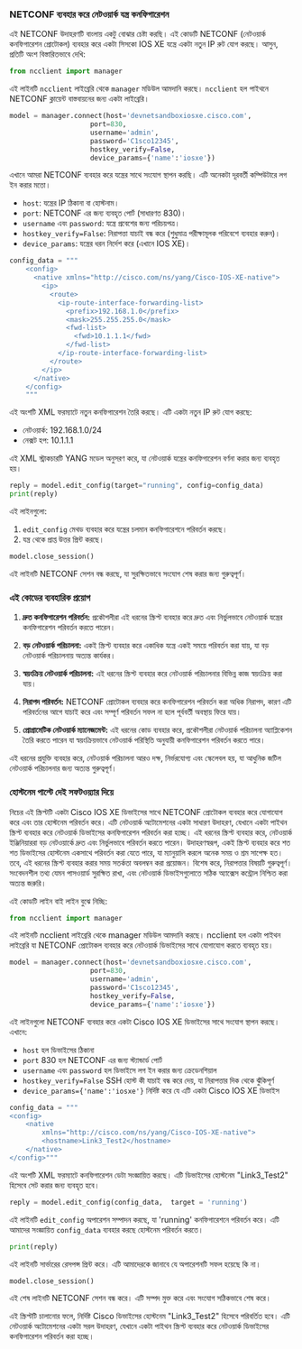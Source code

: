 ### NETCONF ব্যবহার করে নেটওয়ার্ক যন্ত্র কনফিগারেশন

এই NETCONF উদাহরণটি বাংলায় একটু বোঝার চেষ্টা করছি। এই কোডটি NETCONF (নেটওয়ার্ক কনফিগারেশন প্রোটোকল) ব্যবহার করে একটা সিসকো IOS XE যন্ত্রে একটা নতুন IP রুট যোগ করছে। আসুন, প্রতিটি অংশ বিস্তারিতভাবে দেখি:

```python
from ncclient import manager
```
এই লাইনটি `ncclient` লাইব্রেরি থেকে `manager` মডিউল আমদানি করছে। `ncclient` হল পাইথনে NETCONF ক্লায়েন্ট বাস্তবায়নের জন্য একটা লাইব্রেরি।

```python
model = manager.connect(host='devnetsandboxiosxe.cisco.com',
                    port=830,
                    username='admin',
                    password='C1sco12345',
                    hostkey_verify=False,
                    device_params={'name':'iosxe'})
```
এখানে আমরা NETCONF ব্যবহার করে যন্ত্রের সাথে সংযোগ স্থাপন করছি। এটি অনেকটা দূরবর্তী কম্পিউটারে লগ ইন করার মতো।
- `host`: যন্ত্রের IP ঠিকানা বা হোস্টনাম।
- `port`: NETCONF এর জন্য ব্যবহৃত পোর্ট (সাধারণত 830)।
- `username` এবং `password`: যন্ত্রে প্রবেশের জন্য পরিচয়পত্র।
- `hostkey_verify=False`: নিরাপত্তা যাচাই বন্ধ করে (শুধুমাত্র পরীক্ষামূলক পরিবেশে ব্যবহার করুন)।
- `device_params`: যন্ত্রের ধরন নির্দেশ করে (এখানে IOS XE)।

```python
config_data = """
    <config>
      <native xmlns="http://cisco.com/ns/yang/Cisco-IOS-XE-native">
        <ip>
          <route>
            <ip-route-interface-forwarding-list>
              <prefix>192.168.1.0</prefix>
              <mask>255.255.255.0</mask>
              <fwd-list>
                <fwd>10.1.1.1</fwd>
              </fwd-list>
            </ip-route-interface-forwarding-list>
          </route>
        </ip>
      </native>
    </config>
    """
```
এই অংশটি XML ফরম্যাটে নতুন কনফিগারেশন তৈরি করছে। এটি একটা নতুন IP রুট যোগ করছে:
- নেটওয়ার্ক: 192.168.1.0/24
- নেক্সট হপ: 10.1.1.1

এই XML স্ট্রাকচারটি YANG মডেল অনুসরণ করে, যা নেটওয়ার্ক যন্ত্রের কনফিগারেশন বর্ণনা করার জন্য ব্যবহৃত হয়।

```python
reply = model.edit_config(target="running", config=config_data)
print(reply)
```
এই লাইনগুলো:
1. `edit_config` মেথড ব্যবহার করে যন্ত্রের চলমান কনফিগারেশনে পরিবর্তন করছে।
2. যন্ত্র থেকে প্রাপ্ত উত্তর প্রিন্ট করছে।

```python
model.close_session()
```
এই লাইনটি NETCONF সেশন বন্ধ করছে, যা সুরক্ষিতভাবে সংযোগ শেষ করার জন্য গুরুত্বপূর্ণ।

### এই কোডের ব্যবহারিক প্রয়োগ

1. **দ্রুত কনফিগারেশন পরিবর্তন:** প্রকৌশলীরা এই ধরনের স্ক্রিপ্ট ব্যবহার করে দ্রুত এবং নির্ভুলভাবে নেটওয়ার্ক যন্ত্রের কনফিগারেশন পরিবর্তন করতে পারেন।

2. **বড় নেটওয়ার্ক পরিচালনা:** একই স্ক্রিপ্ট ব্যবহার করে একাধিক যন্ত্রে একই সময়ে পরিবর্তন করা যায়, যা বড় নেটওয়ার্ক পরিচালনায় অত্যন্ত কার্যকর।

3. **স্বয়ংক্রিয় নেটওয়ার্ক পরিচালনা:** এই ধরনের স্ক্রিপ্ট ব্যবহার করে নেটওয়ার্ক পরিচালনার বিভিন্ন কাজ স্বয়ংক্রিয় করা যায়।

4. **নিরাপদ পরিবর্তন:** NETCONF প্রোটোকল ব্যবহার করে কনফিগারেশন পরিবর্তন করা অধিক নিরাপদ, কারণ এটি পরিবর্তনের আগে যাচাই করে এবং সম্পূর্ণ পরিবর্তন সফল না হলে পূর্ববর্তী অবস্থায় ফিরে যায়।

5. **প্রোগ্রামেটিক নেটওয়ার্ক ম্যানেজমেন্ট:** এই ধরনের কোড ব্যবহার করে, প্রকৌশলীরা নেটওয়ার্ক পরিচালনা অ্যাপ্লিকেশন তৈরি করতে পারেন যা স্বয়ংক্রিয়ভাবে নেটওয়ার্ক পরিস্থিতি অনুযায়ী কনফিগারেশন পরিবর্তন করতে পারে।

এই ধরনের প্রযুক্তি ব্যবহার করে, নেটওয়ার্ক পরিচালনা আরও দক্ষ, নির্ভরযোগ্য এবং স্কেলেবল হয়, যা আধুনিক জটিল নেটওয়ার্ক পরিচালনার জন্য অত্যন্ত গুরুত্বপূর্ণ।

### হোস্টনেম পাল্টে দেই সফটওয়্যার দিয়ে

নিচের এই স্ক্রিপ্টটি একটা Cisco IOS XE ডিভাইসের সাথে NETCONF প্রোটোকল ব্যবহার করে যোগাযোগ করে এবং তার হোস্টনেম পরিবর্তন করে। এটি নেটওয়ার্ক অটোমেশনের একটা সাধারণ উদাহরণ, যেখানে একটা পাইথন স্ক্রিপ্ট ব্যবহার করে নেটওয়ার্ক ডিভাইসের কনফিগারেশন পরিবর্তন করা হচ্ছে।
এই ধরনের স্ক্রিপ্ট ব্যবহার করে, নেটওয়ার্ক ইঞ্জিনিয়াররা বড় নেটওয়ার্কে দ্রুত এবং নির্ভুলভাবে পরিবর্তন করতে পারেন। উদাহরণস্বরূপ, একই স্ক্রিপ্ট ব্যবহার করে শত শত ডিভাইসের হোস্টনেম একসাথে পরিবর্তন করা যেতে পারে, যা ম্যানুয়ালি করলে অনেক সময় ও শ্রম সাপেক্ষ হত।
তবে, এই ধরনের স্ক্রিপ্ট ব্যবহার করার সময় সতর্কতা অবলম্বন করা প্রয়োজন। বিশেষ করে, নিরাপত্তার বিষয়টি গুরুত্বপূর্ণ। সংবেদনশীল তথ্য যেমন পাসওয়ার্ড সুরক্ষিত রাখা, এবং নেটওয়ার্ক ডিভাইসগুলোতে সঠিক অ্যাক্সেস কন্ট্রোল নিশ্চিত করা অত্যন্ত জরুরি।

এই কোডটি লাইন বাই লাইন বুঝে নিচ্ছি:

```python
from ncclient import manager
```
এই লাইনটি ncclient লাইব্রেরি থেকে manager মডিউল আমদানি করছে। ncclient হল একটা পাইথন লাইব্রেরি যা NETCONF প্রোটোকল ব্যবহার করে নেটওয়ার্ক ডিভাইসের সাথে যোগাযোগ করতে ব্যবহৃত হয়।

```python
model = manager.connect(host='devnetsandboxiosxe.cisco.com',
                    port=830,
                    username='admin',
                    password='C1sco12345',
                    hostkey_verify=False,
                    device_params={'name':'iosxe'})
```
এই লাইনগুলো NETCONF ব্যবহার করে একটা Cisco IOS XE ডিভাইসের সাথে সংযোগ স্থাপন করছে। এখানে:
- `host` হল ডিভাইসের ঠিকানা
- `port` 830 হল NETCONF এর জন্য স্ট্যান্ডার্ড পোর্ট
- `username` এবং `password` হল ডিভাইসে লগ ইন করার জন্য ক্রেডেনশিয়াল
- `hostkey_verify=False` SSH হোস্ট কী যাচাই বন্ধ করে দেয়, যা নিরাপত্তার দিক থেকে ঝুঁকিপূর্ণ
- `device_params={'name':'iosxe'}` নির্দিষ্ট করে যে এটি একটা Cisco IOS XE ডিভাইস

```python
config_data = """
<config>
	<native
		xmlns="http://cisco.com/ns/yang/Cisco-IOS-XE-native">
		<hostname>Link3_Test2</hostname>
	</native>
</config>"""
```
এই অংশটি XML ফরম্যাটে কনফিগারেশন ডেটা সংজ্ঞায়িত করছে। এটি ডিভাইসের হোস্টনেম "Link3_Test2" হিসেবে সেট করার জন্য ব্যবহৃত হবে।

```python
reply = model.edit_config(config_data,  target = 'running')
```
এই লাইনটি `edit_config` অপারেশন সম্পাদন করছে, যা 'running' কনফিগারেশনে পরিবর্তন করে। এটি আমাদের সংজ্ঞায়িত `config_data` ব্যবহার করছে হোস্টনেম পরিবর্তন করতে।

```python
print(reply)
```
এই লাইনটি সার্ভারের রেসপন্স প্রিন্ট করে। এটি আমাদেরকে জানাবে যে অপারেশনটি সফল হয়েছে কি না।

```python
model.close_session()
```
এই শেষ লাইনটি NETCONF সেশন বন্ধ করে। এটি সম্পদ মুক্ত করে এবং সংযোগ সঠিকভাবে শেষ করে।

এই স্ক্রিপ্টটি চালানোর ফলে, নির্দিষ্ট Cisco ডিভাইসের হোস্টনেম "Link3_Test2" হিসেবে পরিবর্তিত হবে। এটি নেটওয়ার্ক অটোমেশনের একটা সরল উদাহরণ, যেখানে একটা পাইথন স্ক্রিপ্ট ব্যবহার করে নেটওয়ার্ক ডিভাইসের কনফিগারেশন পরিবর্তন করা হচ্ছে।